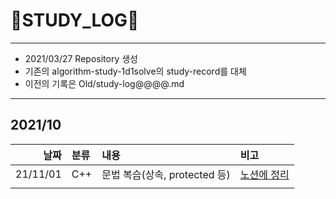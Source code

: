 # 📜STUDY_LOG📜
---
- 2021/03/27 Repository 생성
- 기존의 algorithm-study-1d1solve의 study-record를 대체
- 이전의 기록은 Old/study-log@@@@.md
---
## 2021/10

<div markdown="1">

|날짜|분류|내용|비고|
|----:|:----|:----|:----|
|21/11/01|C++|문법 복습(상속, protected 등)|[노션에 정리](https://oriburger.notion.site/Inheritance-812902a6ecc143ba8fb62ddb3a0d3390)|
||||
</div>
